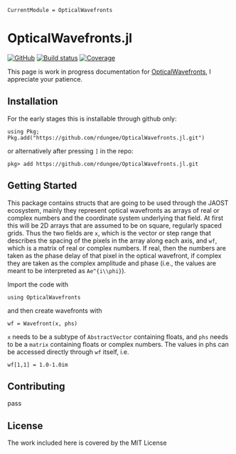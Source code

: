 ```@meta
CurrentModule = OpticalWavefronts
```

# OpticalWavefronts.jl

[![GitHub](https://img.shields.io/badge/Code-GitHub-black.svg)](https://github.com/rdungee/OpticalWavefronts.jl)
[![Build status](https://github.com/rdungee/OpticalWavefronts.jl/workflows/CI/badge.svg?branch=main)](https://github.com/rdungee/OpticalWavefronts.jl/actions)
[![Coverage](http://codecov.io/github/rdungee/OpticalWavefronts.jl/coverage.svg)](http://codecov.io/github/rdungee/OpticalWavefronts.jl)

This page is work in progress documentation for [OpticalWavefronts](https://github.com/rdungee/OpticalWavefronts.jl), I appreciate your patience.

## Installation

For the early stages this is installable through github only:

`using Pkg; Pkg.add("https://github.com/rdungee/OpticalWavefronts.jl.git")`

or alternatively after pressing `]` in the repo:

`pkg> add https://github.com/rdungee/OpticalWavefronts.jl.git`

## Getting Started

This package contains structs that are going to be used through the JAOST ecosystem, mainly they represent optical wavefronts as arrays of real or complex numbers and the coordinate system underlying that field.
At first this will be 2D arrays that are assumed to be on square, regularly spaced grids.
Thus the two fields are `x`, which is the vector or step range that describes the spacing of the pixels in the array along each axis, and `wf`, which is a matrix of real or complex numbers.
If real, then the numbers are taken as the phase delay of that pixel in the optical wavefront, if complex they are taken as the complex amplitude and phase (i.e., the values are meant to be interpreted as ``Ae^{i\\phi}``).

Import the code with

`using OpticalWavefronts`

and then create wavefronts with

`wf = Wavefront(x, phs)`

`x` needs to be a subtype of `AbstractVector` containing floats, and `phs` needs to be a `matrix` containing floats or complex numbers. The values in phs can be accessed directly through `wf` itself, i.e.

`wf[1,1] = 1.0-1.0im`

## Contributing

pass

## License

The work included here is covered by the MIT License